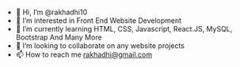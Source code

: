 - 👋 Hi, I’m @rakhadhi10
- 👀 I’m interested in Front End Website Development
- 🌱 I’m currently learning HTML, CSS, Javascript, React.JS, MySQL, Bootstrap And Many More 
- 💞️ I’m looking to collaborate on any website projects
- 📫 How to reach me rakhadhi@gmail.com

<!---
rakhadhi10/rakhadhi10 is a ✨ special ✨ repository because its `README.md` (this file) appears on your GitHub profile.
You can click the Preview link to take a look at your changes.
--->
